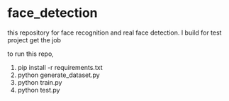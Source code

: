 # face_detection
 this repository for face recognition and real face detection. I build for test  project get the job

 to run this repo,

 1. pip install -r requirements.txt
 2. python generate_dataset.py
 3. python train.py
 4. python test.py
